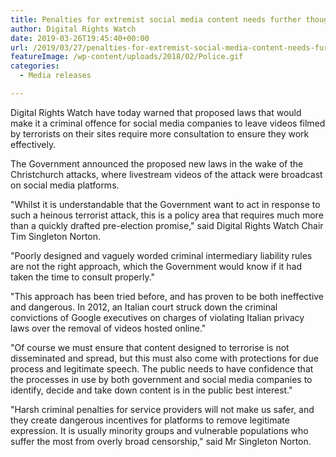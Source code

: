 ```yaml
---
title: Penalties for extremist social media content needs further thought
author: Digital Rights Watch
date: 2019-03-26T19:45:40+00:00
url: /2019/03/27/penalties-for-extremist-social-media-content-needs-further-thought/
featureImage: /wp-content/uploads/2018/02/Police.gif
categories:
  - Media releases

---
```

Digital Rights Watch have today warned that proposed laws that would make it a criminal offence for social media companies to leave videos filmed by terrorists on their sites require more consultation to ensure they work effectively.


The Government announced the proposed new laws in the wake of the Christchurch attacks, where livestream videos of the attack were broadcast on social media platforms.


"Whilst it is understandable that the Government want to act in response to such a heinous terrorist attack, this is a policy area that requires much more than a quickly drafted pre-election promise," said Digital Rights Watch Chair Tim Singleton Norton.


"Poorly designed and vaguely worded criminal intermediary liability rules are not the right approach, which the Government would know if it had taken the time to consult properly."


"This approach has been tried before, and has proven to be both ineffective and dangerous. In 2012, an Italian court struck down the criminal convictions of Google executives on charges of violating Italian privacy laws over the removal of videos hosted online."


"Of course we must ensure that content designed to terrorise is not disseminated and spread, but this must also come with protections for due process and legitimate speech. The public needs to have confidence that the processes in use by both government and social media companies to identify, decide and take down content is in the public best interest."


"Harsh criminal penalties for service providers will not make us safer, and they create dangerous incentives for platforms to remove legitimate expression. It is usually minority groups and vulnerable populations who suffer the most from overly broad censorship," said Mr Singleton Norton.
